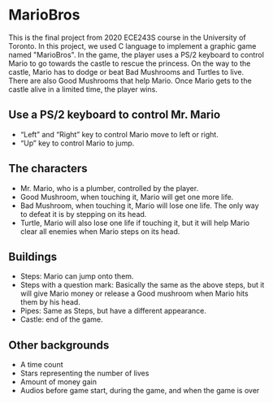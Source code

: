 # MarioBros
This is the final project from 2020 ECE243S course in the University of Toronto. In this project, we used C language to implement a graphic game named "MarioBros". In the game, the player uses a PS/2 keyboard to control Mario to go towards the castle to rescue the princess. On the way to the castle, Mario has to dodge or beat Bad Mushrooms and Turtles to live. There are also Good Mushrooms that help Mario. Once Mario gets to the castle alive in a limited time, the player wins.

## Use a PS/2 keyboard to control Mr. Mario

- “Left” and “Right” key to control Mario move to left or right.
- “Up” key to control Mario to jump.

## The characters

- Mr. Mario, who is a plumber, controlled by the player.
- Good Mushroom, when touching it, Mario will get one more life.
- Bad Mushroom, when touching it, Mario will lose one life. The only way to defeat it is by stepping on its head.
- Turtle, Mario will also lose one life if touching it, but it will help Mario clear all enemies when Mario steps on its head.

## Buildings

- Steps: Mario can jump onto them.
- Steps with a question mark: Basically the same as the above steps, but it will give Mario money or release a Good mushroom when Mario hits them by his head.
- Pipes: Same as Steps, but have a different appearance.
- Castle: end of the game.

## Other backgrounds
- A time count
- Stars representing the number of lives
- Amount of money gain 
- Audios before game start, during the game, and when the game is over

